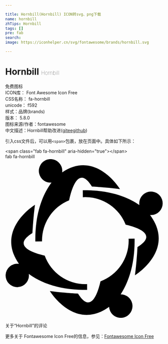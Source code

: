 ```yaml
---

title: Hornbill(Hornbill) ICON转svg、png下载
name: hornbill
zhTips: Hornbill
tags: []
pre: fab
search: 
image: https://iconhelper.cn/svg/fontawesome/brands/hornbill.svg

---
```


# Hornbill  <small style="font-size: 60%;font-weight: 100">Hornbill</small>


<div class="detail-page">
<p>
<span><span class="badge-success badge">免费图标</span> </span>
<br/>
<span>
ICON库：
<span class="badge-secondary badge">Font Awesome Icon Free</span> 
</span>
<br/>
<span>
CSS名称：
<span class="badge-secondary badge">fa-hornbill</span> 
</span>
<br/>
<span>
unicode：
<span class="badge-secondary badge">f592</span> 
<copy-btn content='f592' btn-title=""></copy-btn>
<copy-btn :content='String.fromCodePoint(parseInt("f592", 16))' btn-title="复制U"></copy-btn>
</span><br/><span>样式：<span class="badge-light badge">品牌(brands)</span></span>
<br/>
<span>
版本：
<span class="badge-secondary badge">5.8.0</span> 
</span>
<br/>
<span>图标来源/作者：<span class="badge-light badge">fontawesome</span></span> 
<br/>
<span class="zh-detail">中文描述：<span class="badge-primary badge">Hornbill</span><span class="help-link"><span>帮助改进</span>(<a href="https://gitee.com/liuwave/icon-helper/edit/master/json/fontawesome/brands/hornbill.json" target="_blank" rel="noopener noreferrer">gitee</a><a href="https://github.com/liuwave/icon-helper/edit/master/json/fontawesome/brands/hornbill.json" target="_blank" rel="noopener noreferrer">github</a></span>)</span><br/>
</p>
</div>
<div class="alert alert-dark">
  <i class="fab fa-hornbill fa-xs"></i>
  <i class="fab fa-hornbill fa-sm"></i>
  <i class="fab fa-hornbill fa-lg"></i>
  <i class="fab fa-hornbill fa-2x"></i>
  <i class="fab fa-hornbill fa-3x"></i>
  <i class="fab fa-hornbill fa-5x"></i>
  <i class="fab fa-hornbill fa-7x"></i>
</div>
<div>
  <p>引入css文件后，可以用<code>&lt;span&gt;</code>包裹，放在页面中。具体如下所示：    
  </p>
  <div class="alert alert-primary" style="font-size: 14px">
    &lt;span class="fab fa-hornbill" aria-hidden="true"&gt;&lt;/span&gt;
    <copy-btn content='<span class="fab fa-hornbill" aria-hidden="true"></span>'></copy-btn>
  </div>
  <div class="alert alert-secondary">
    <i class="fab fa-hornbill"
    style="font-size: 24px"
    aria-hidden="true"></i> fab fa-hornbill
    <copy-btn content="fab fa-hornbill" btn-title="复制图标名称"></copy-btn>
  </div>
</div>
<div id="svg" class="svg-wrap">
<svg xmlns="http://www.w3.org/2000/svg" viewBox="0 0 512 512"><path d="M76.38 370.3a37.8 37.8 0 1 1-32.07-32.42c-78.28-111.35 52-190.53 52-190.53-5.86 43-8.24 91.16-8.24 91.16-67.31 41.49.93 64.06 39.81 72.87a140.38 140.38 0 0 0 131.66 91.94c1.92 0 3.77-.21 5.67-.28l.11 18.86c-99.22 1.39-158.7-29.14-188.94-51.6zm108-327.7A37.57 37.57 0 0 0 181 21.45a37.95 37.95 0 1 0-31.17 54.22c-22.55 29.91-53.83 89.57-52.42 190l21.84-.15c0-.9-.14-1.77-.14-2.68A140.42 140.42 0 0 1 207 132.71c8-37.71 30.7-114.3 73.8-44.29 0 0 48.14 2.38 91.18 8.24 0 0-77.84-128-187.59-54.06zm304.19 134.17a37.94 37.94 0 1 0-53.84-28.7C403 126.13 344.89 99 251.28 100.33l.14 22.5c2.7-.15 5.39-.41 8.14-.41a140.37 140.37 0 0 1 130.49 88.76c39.1 9 105.06 31.58 38.46 72.54 0 0-2.34 48.13-8.21 91.16 0 0 133.45-81.16 49-194.61a37.45 37.45 0 0 0 19.31-3.5zM374.06 436.24c21.43-32.46 46.42-89.69 45.14-179.66l-19.52.14c.08 2.06.3 4.07.3 6.15a140.34 140.34 0 0 1-91.39 131.45c-8.85 38.95-31.44 106.66-72.77 39.49 0 0-48.12-2.34-91.19-8.22 0 0 79.92 131.34 191.9 51a37.5 37.5 0 0 0 3.64 14 37.93 37.93 0 1 0 33.89-54.29z"/></svg>
</div>
<detail full-name='fa-hornbill'></detail>

<Vssue title="关于“Hornbill”的评论" >关于“Hornbill”的评论</Vssue>
    
<div><p>更多关于  Fontawesome Icon Free的信息，参见：<a target="_blank" href="https://iconhelper.cn/fontawesome.html">Fontawesome Icon Free</a>
</p></div>
